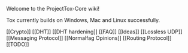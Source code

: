 Welcome to the ProjectTox-Core wiki!

Tox currently builds on Windows, Mac and Linux successfully.

[[Crypto]]
[[DHT]]
[[DHT hardening]]
[[FAQ]]
[[Ideas]]
[[Lossless UDP]]
[[Messaging Protocol]]
[[Normalfag Opinions]]
[[Routing Protocol]]
[[TODO]]

